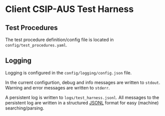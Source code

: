 # Client CSIP-AUS Test Harness

## Test Procedures

The test procedure definition/config file is located in `config/test_procedures.yaml`.

## Logging

Logging is configured in the `config/logging/config.json` file.

In the current configurtion, debug and info messages are written to `stdout`. Warning and error messages are written to `stderr`.

A persistent log is written to `logs/test_harness.jsonl`. All messages to the persistent log are written in a structured [JSONL](https://jsonlines.org/) format for easy (machine) searching/parsing.
